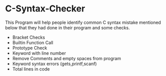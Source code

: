 # C-Syntax-Checker
This Program will help people identify common C syntax mistake mentioned below that they had done in their program and some checks.
 - Bracket Checks
 - Builtin Function Call
 - Prototype Check
 - Keyword with line number
 - Remove Comments and empty spaces from program
 - Keyword syntax errors (gets,printf,scanf)
 - Total lines in code
 
